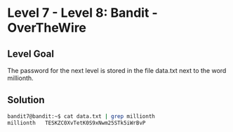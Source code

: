 # Level 7 - Level 8: Bandit - OverTheWire

## Level Goal

The password for the next level is stored in the file data.txt next to the word millionth.

## Solution



```bash
bandit7@bandit:~$ cat data.txt | grep millionth
millionth   TESKZC0XvTetK0S9xNwm25STk5iWrBvP
```